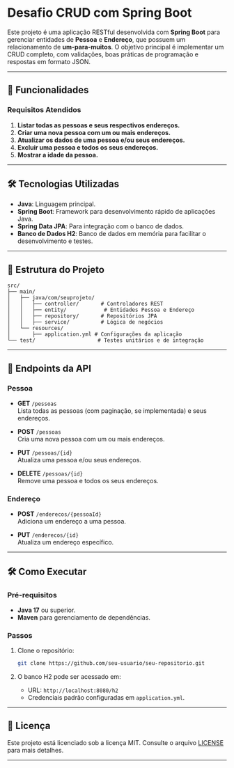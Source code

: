 # Desafio CRUD com Spring Boot

Este projeto é uma aplicação RESTful desenvolvida com **Spring Boot** para gerenciar entidades de **Pessoa** e **Endereço**, que possuem um relacionamento de **um-para-muitos**. O objetivo principal é implementar um CRUD completo, com validações, boas práticas de programação e respostas em formato JSON.

---

## 🚀 Funcionalidades

### Requisitos Atendidos
1. **Listar todas as pessoas e seus respectivos endereços.**
2. **Criar uma nova pessoa com um ou mais endereços.**
3. **Atualizar os dados de uma pessoa e/ou seus endereços.**
4. **Excluir uma pessoa e todos os seus endereços.**
5. **Mostrar a idade da pessoa.**

---

## 🛠️ Tecnologias Utilizadas

- **Java**: Linguagem principal.
- **Spring Boot**: Framework para desenvolvimento rápido de aplicações Java.
- **Spring Data JPA**: Para integração com o banco de dados.
- **Banco de Dados H2**: Banco de dados em memória para facilitar o desenvolvimento e testes.

---

## 📂 Estrutura do Projeto

```
src/
├── main/
│   ├── java/com/seuprojeto/
│   │   ├── controller/       # Controladores REST
│   │   ├── entity/            # Entidades Pessoa e Endereço
│   │   ├── repository/       # Repositórios JPA
│   │   ├── service/          # Lógica de negócios
│   └── resources/
│       ├── application.yml # Configurações da aplicação
└── test/                    # Testes unitários e de integração
```

---

## 📖 Endpoints da API

### Pessoa
- **GET** `/pessoas`  
  Lista todas as pessoas (com paginação, se implementada) e seus endereços.
  
- **POST** `/pessoas`  
  Cria uma nova pessoa com um ou mais endereços.

- **PUT** `/pessoas/{id}`  
  Atualiza uma pessoa e/ou seus endereços.

- **DELETE** `/pessoas/{id}`  
  Remove uma pessoa e todos os seus endereços.

### Endereço
- **POST** `/enderecos/{pessoaId}`  
  Adiciona um endereço a uma pessoa.

- **PUT** `/enderecos/{id}`  
  Atualiza um endereço específico.

---

## 🛠️ Como Executar

### Pré-requisitos
- **Java 17** ou superior.
- **Maven** para gerenciamento de dependências.

### Passos

1. Clone o repositório:
   ```bash
   git clone https://github.com/seu-usuario/seu-repositorio.git
   ```

2. O banco H2 pode ser acessado em:
   - URL: `http://localhost:8080/h2`
   - Credenciais padrão configuradas em `application.yml`.

---

## 📜 Licença

Este projeto está licenciado sob a licença MIT. Consulte o arquivo [LICENSE](LICENSE) para mais detalhes. 

--- 
